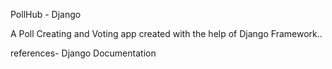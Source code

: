 PollHub - Django

A Poll Creating and Voting app created with the help of Django Framework..

references- Django Documentation
